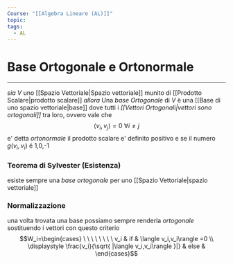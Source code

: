 ```yaml
---
Course: "[[Algebra Lineare (AL)]]"
topic: 
tags:
  - AL
---
```

# Base Ortogonale e Ortonormale
---
_sia_ $V$ uno [[Spazio Vettoriale|Spazio vettoriale]] munito di [[Prodotto Scalare|prodotto scalare]]
_allora_ Una _base Ortogonale_ di $V$  è una [[Base di uno spazio vettoriale|base]] dove tutti i _[[Vettori Ortogonali|vettori sono ortogonali]]_ tra loro, ovvero vale che $$\langle v_i,v_j\rangle=0 \ \forall i\not=j$$
e' detta _ortonormale_ il prodotto scalare e' definito positivo e se il numero $g(v_i,v_i)$ é 1,0,-1

### Teorema di Sylvester (Esistenza)
esiste sempre una _base ortogonale_ per uno [[Spazio Vettoriale|spazio vettoriale]] 

### Normalizzazione
una volta trovata una base possiamo sempre renderla _ortogonale_ sostituendo i vettori con questo criterio
$$W_i=\begin{cases}
\ \ \ \ \ \ \ \ v_i & if  & \langle v_i,v_i\rangle =0 \\
\displaystyle \frac{v_i}{\sqrt{ |\langle v_i,v_i\rangle }|}  &  else &
\end{cases}$$